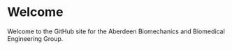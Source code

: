 # Welcome

Welcome to the GitHub site for the Aberdeen Biomechanics and Biomedical Engineering Group.
